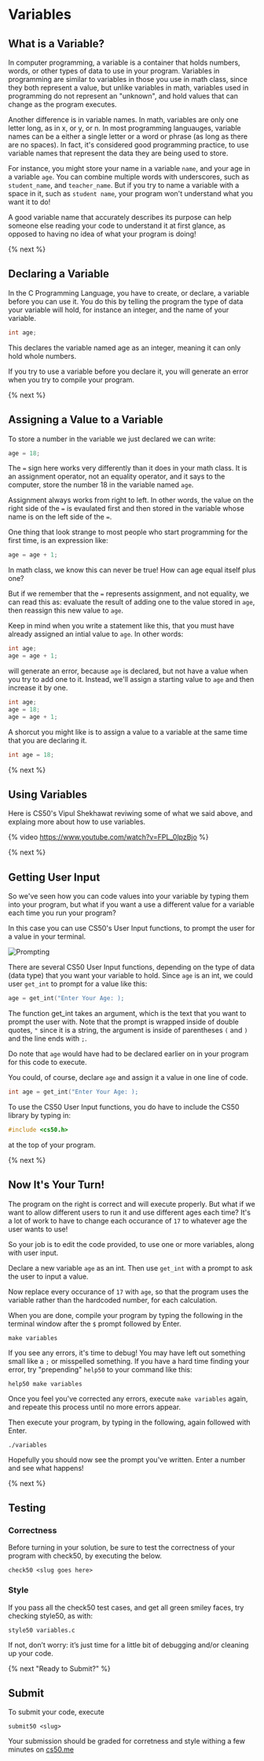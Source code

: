 # Variables

## What is a Variable?
In computer programming, a variable is a container that holds numbers, words, or other types of data to use in your program. Variables in programming are similar to variables in those you use in math class, since they both represent a value, but unlike variables in math, variables used in programming do not represent an "unknown", and hold values that can change as the program executes.

Another difference is in variable names. In math, variables are only one letter long, as in x, or y, or n. In most programming languauges, variable names can be a either a single letter or a word or phrase (as long as there are no spaces). In fact, it's considered good programming practice, to use variable names that represent the data they are being used to store. 

For instance, you might store your name in a variable `name`, and your age in a variable `age`. You can combine multiple words with underscores, such as `student_name`, and `teacher_name`. But if you try to name a variable with a space in it, such as `student name`, your program won't understand what you want it to do!

A good variable name that accurately describes its purpose can help someone else reading your code to understand it at first glance, as opposed to having no idea of what your program is doing!

{% next %}

## Declaring a Variable
In the C Programming Language, you have to create, or declare, a variable before you can use it. You do this by telling the program the type of data your variable will hold, for instance an integer, and the name of your variable. 

```c
int age;
```

This declares the variable named age as an integer, meaning it can only hold whole numbers.

If you try to use a variable before you declare it, you will generate an error when you try to compile your program. 

{% next %}

## Assigning a Value to a Variable

To store a number in the variable we just declared we can write:

```c
age = 18;
```
The `=` sign here works very differently than it does in your math class. It is an assignment operator, not an equality operator, and it says to the computer, store the number 18 in the variable named `age`.

Assignment always works from right to left. In other words, the value on the right side of the `=` is evaulated first and then stored in the variable whose name is on the left side of the `=`.

One thing that look strange to most people who start programming for the first time, is an expression like:

```c
age = age + 1;
```

In math class, we know this can never be true! How can age equal itself plus one?

But if we remember that the `=` represents assignment, and not equality, we can read this as: evaluate the result of adding one to the value stored in `age`, then reassign this new value to `age`. 

Keep in mind when you write a statement like this, that you must have already assigned an intial value to `age`. In other words:

```c
int age;
age = age + 1;
```

will generate an error, because `age` is declared, but not have a value when you try to add one to it. Instead, we'll assign a starting value to `age` and then increase it by one.

```c
int age;
age = 18;
age = age + 1;
```

A shorcut you might like is to assign a value to a variable at the same time that you are declaring it.

```c
int age = 18;
```

{% next %}

## Using Variables

Here is CS50's Vipul Shekhawat reviwing some of what we said above, and explaing more about how to use variables.

{% video https://www.youtube.com/watch?v=FPL_0lpzBjo %}

{% next %}

## Getting User Input

So we've seen how you can code values into your variable by typing them into your program, but what if you want a use a different value for a variable each time you run your program?

In this case you can use CS50's User Input functions, to prompt the user for a value in your terminal.

![Prompting](http://labs.cs50nestm.net/userInput.gif)

There are several CS50 User Input functions, depending on the type of data (data type) that you want your variable to hold. Since `age` is an int, we could user `get_int` to prompt for a value like this:

```c
age = get_int("Enter Your Age: );
```

The function get_int takes an argument, which is the text that you want to prompt the user with. Note that the prompt is wrapped inside of double quotes, `"` since it is a string, the argument is inside of parentheses `(` and `)` and the line ends with `;`.

Do note that `age` would have had to be declared earlier on in your program for this code to execute. 

You could, of course, declare `age` and assign it a value in one line of code.

```c
int age = get_int("Enter Your Age: );
```

To use the CS50 User Input functions, you do have to include the CS50 library by typing in: 

```c
#include <cs50.h>
```

at the top of your program.

{% next %}

## Now It's Your Turn!

The program on the right is correct and will execute properly. But what if we want to allow different users to run it and use different ages each time? It's a lot of work to have to change each occurance of `17` to whatever age the user wants to use!

So your job is to edit the code provided, to use one or more variables, along with user input.

Declare a new variable `age` as an int. Then use `get_int` with a prompt to ask the user to input a value.

Now replace every occurance of `17` with `age`, so that the program uses the variable rather than the hardcoded number, for each calculation.

When you are done, compile your program by typing the following in the terminal window after the `$` prompt followed by Enter.

```
make variables
```

If you see any errors, it's time to debug! You may have left out something small like a `;` or misspelled something. If you have a hard time finding your error, try "prepending" `help50` to your command like this:

```
help50 make variables
```

Once you feel you've corrected any errors, execute `make variables` again, and repeate this process until no more errors appear.

Then execute your program, by typing in the following, again followed with Enter.

```
./variables
```

Hopefully you should now see the prompt you've written. Enter a number and see what happens!

{% next %}

## Testing

### Correctness

Before turning in your solution, be sure to test the correctness of your program with check50, by executing the below.

```
check50 <slug goes here>
``` 
  
### Style

If you pass all the check50 test cases, and get all green smiley faces, try checking style50, as with:

```
style50 variables.c
```

If not, don’t worry: it’s just time for a little bit of debugging and/or cleaning up your code.

{% next "Ready to Submit?" %}

## Submit

To submit your code, execute

```
submit50 <slug>
```

Your submission should be graded for corretness and style withing a few minutes on [cs50.me](https://cs50.me/)
